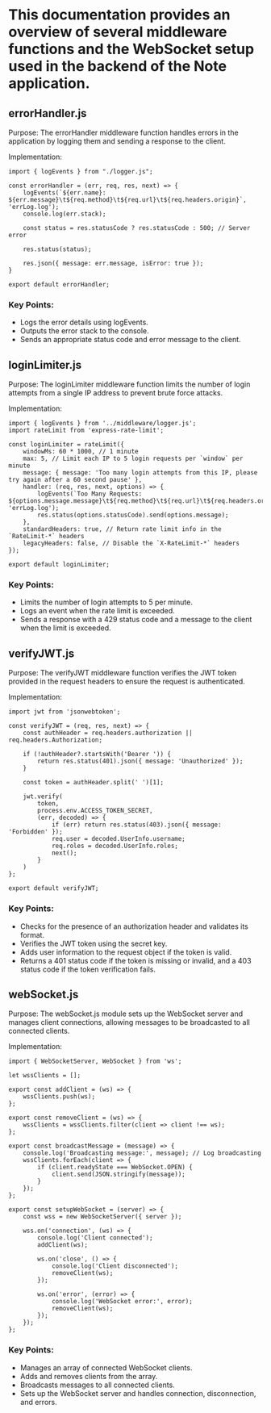 # This documentation provides an overview of several middleware functions and the WebSocket setup used in the backend of the Note application.

## errorHandler.js
Purpose:
The errorHandler middleware function handles errors in the application by logging them and sending a response to the client.

Implementation:
```
import { logEvents } from "./logger.js";

const errorHandler = (err, req, res, next) => {
    logEvents(`${err.name}: ${err.message}\t${req.method}\t${req.url}\t${req.headers.origin}`, 'errLog.log');
    console.log(err.stack);

    const status = res.statusCode ? res.statusCode : 500; // Server error

    res.status(status);

    res.json({ message: err.message, isError: true });
}

export default errorHandler;
```

### Key Points:
+ Logs the error details using logEvents.
+ Outputs the error stack to the console.
+ Sends an appropriate status code and error message to the client.

## loginLimiter.js
Purpose:
The loginLimiter middleware function limits the number of login attempts from a single IP address to prevent brute force attacks.

Implementation:
```
import { logEvents } from '../middleware/logger.js';
import rateLimit from 'express-rate-limit';

const loginLimiter = rateLimit({
    windowMs: 60 * 1000, // 1 minute
    max: 5, // Limit each IP to 5 login requests per `window` per minute
    message: { message: 'Too many login attempts from this IP, please try again after a 60 second pause' },
    handler: (req, res, next, options) => {
        logEvents(`Too Many Requests: ${options.message.message}\t${req.method}\t${req.url}\t${req.headers.origin}`, 'errLog.log');
        res.status(options.statusCode).send(options.message);
    },
    standardHeaders: true, // Return rate limit info in the `RateLimit-*` headers
    legacyHeaders: false, // Disable the `X-RateLimit-*` headers
});

export default loginLimiter;
```
### Key Points:
+ Limits the number of login attempts to 5 per minute.
+ Logs an event when the rate limit is exceeded.
+ Sends a response with a 429 status code and a message to the client when the limit is exceeded.

## verifyJWT.js
Purpose:
The verifyJWT middleware function verifies the JWT token provided in the request headers to ensure the request is authenticated.

Implementation:
```
import jwt from 'jsonwebtoken';

const verifyJWT = (req, res, next) => {
    const authHeader = req.headers.authorization || req.headers.Authorization;

    if (!authHeader?.startsWith('Bearer ')) {
        return res.status(401).json({ message: 'Unauthorized' });
    }
    
    const token = authHeader.split(' ')[1];

    jwt.verify(
        token,
        process.env.ACCESS_TOKEN_SECRET,
        (err, decoded) => {
            if (err) return res.status(403).json({ message: 'Forbidden' });
            req.user = decoded.UserInfo.username;
            req.roles = decoded.UserInfo.roles;
            next();
        }
    )
};

export default verifyJWT;
```

### Key Points:
+ Checks for the presence of an authorization header and validates its format.
+ Verifies the JWT token using the secret key.
+ Adds user information to the request object if the token is valid.
+ Returns a 401 status code if the token is missing or invalid, and a 403 status code if the token verification fails.

## webSocket.js
Purpose:
The webSocket.js module sets up the WebSocket server and manages client connections, allowing messages to be broadcasted to all connected clients.

Implementation:
```
import { WebSocketServer, WebSocket } from 'ws';

let wssClients = [];

export const addClient = (ws) => {
    wssClients.push(ws);
};

export const removeClient = (ws) => {
    wssClients = wssClients.filter(client => client !== ws);
};

export const broadcastMessage = (message) => {
    console.log('Broadcasting message:', message); // Log broadcasting
    wssClients.forEach(client => {
        if (client.readyState === WebSocket.OPEN) {
            client.send(JSON.stringify(message));
        }
    });
};

export const setupWebSocket = (server) => {
    const wss = new WebSocketServer({ server });

    wss.on('connection', (ws) => {
        console.log('Client connected');
        addClient(ws);

        ws.on('close', () => {
            console.log('Client disconnected');
            removeClient(ws);
        });

        ws.on('error', (error) => {
            console.log('WebSocket error:', error);
            removeClient(ws);
        });
    });
};
```
### Key Points:
+ Manages an array of connected WebSocket clients.
+ Adds and removes clients from the array.
+ Broadcasts messages to all connected clients.
+ Sets up the WebSocket server and handles connection, disconnection, and errors.
